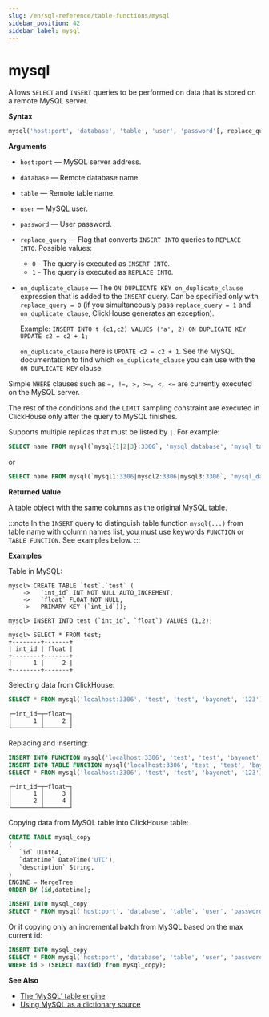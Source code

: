 ```yaml
---
slug: /en/sql-reference/table-functions/mysql
sidebar_position: 42
sidebar_label: mysql
---
```


# mysql

Allows `SELECT` and `INSERT` queries to be performed on data that is stored on a remote MySQL server.

**Syntax**

``` sql
mysql('host:port', 'database', 'table', 'user', 'password'[, replace_query, 'on_duplicate_clause'])
```

**Arguments**

- `host:port` — MySQL server address.

- `database` — Remote database name.

- `table` — Remote table name.

- `user` — MySQL user.

- `password` — User password.

- `replace_query` — Flag that converts `INSERT INTO` queries to `REPLACE INTO`. Possible values:
    - `0` - The query is executed as `INSERT INTO`.
    - `1` - The query is executed as `REPLACE INTO`.

- `on_duplicate_clause` — The `ON DUPLICATE KEY on_duplicate_clause` expression that is added to the `INSERT` query. Can be specified only with `replace_query = 0` (if you simultaneously pass `replace_query = 1` and `on_duplicate_clause`, ClickHouse generates an exception).

    Example: `INSERT INTO t (c1,c2) VALUES ('a', 2) ON DUPLICATE KEY UPDATE c2 = c2 + 1;`

    `on_duplicate_clause` here is `UPDATE c2 = c2 + 1`. See the MySQL documentation to find which `on_duplicate_clause` you can use with the `ON DUPLICATE KEY` clause.

Simple `WHERE` clauses such as `=, !=, >, >=, <, <=` are currently executed on the MySQL server.

The rest of the conditions and the `LIMIT` sampling constraint are executed in ClickHouse only after the query to MySQL finishes.

Supports multiple replicas that must be listed by `|`. For example:

```sql
SELECT name FROM mysql(`mysql{1|2|3}:3306`, 'mysql_database', 'mysql_table', 'user', 'password');
```

or

```sql
SELECT name FROM mysql(`mysql1:3306|mysql2:3306|mysql3:3306`, 'mysql_database', 'mysql_table', 'user', 'password');
```

**Returned Value**

A table object with the same columns as the original MySQL table.

:::note
In the `INSERT` query to distinguish table function `mysql(...)` from table name with column names list, you must use keywords `FUNCTION` or `TABLE FUNCTION`. See examples below.
:::

**Examples**

Table in MySQL:

``` text
mysql> CREATE TABLE `test`.`test` (
    ->   `int_id` INT NOT NULL AUTO_INCREMENT,
    ->   `float` FLOAT NOT NULL,
    ->   PRIMARY KEY (`int_id`));

mysql> INSERT INTO test (`int_id`, `float`) VALUES (1,2);

mysql> SELECT * FROM test;
+--------+-------+
| int_id | float |
+--------+-------+
|      1 |     2 |
+--------+-------+
```

Selecting data from ClickHouse:

``` sql
SELECT * FROM mysql('localhost:3306', 'test', 'test', 'bayonet', '123');
```

``` text
┌─int_id─┬─float─┐
│      1 │     2 │
└────────┴───────┘
```

Replacing and inserting:

```sql
INSERT INTO FUNCTION mysql('localhost:3306', 'test', 'test', 'bayonet', '123', 1) (int_id, float) VALUES (1, 3);
INSERT INTO TABLE FUNCTION mysql('localhost:3306', 'test', 'test', 'bayonet', '123', 0, 'UPDATE int_id = int_id + 1') (int_id, float) VALUES (1, 4);
SELECT * FROM mysql('localhost:3306', 'test', 'test', 'bayonet', '123');
```

``` text
┌─int_id─┬─float─┐
│      1 │     3 │
│      2 │     4 │
└────────┴───────┘
```

Copying data from MySQL table into ClickHouse table:

```sql
CREATE TABLE mysql_copy
(
   `id` UInt64,
   `datetime` DateTime('UTC'),
   `description` String,
)
ENGINE = MergeTree
ORDER BY (id,datetime);

INSERT INTO mysql_copy
SELECT * FROM mysql('host:port', 'database', 'table', 'user', 'password');
```

Or if copying only an incremental batch from MySQL based on the max current id:

```sql
INSERT INTO mysql_copy
SELECT * FROM mysql('host:port', 'database', 'table', 'user', 'password')
WHERE id > (SELECT max(id) from mysql_copy);
```

**See Also**

- [The ‘MySQL’ table engine](../../engines/table-engines/integrations/mysql.md)
- [Using MySQL as a dictionary source](../../sql-reference/dictionaries/index.md#dictionary-sources#dicts-external_dicts_dict_sources-mysql)
